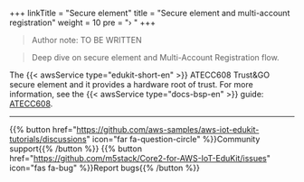 +++
linkTitle = "Secure element"
title = "Secure element and multi-account registration"
weight = 10
pre = "› "
+++

> Author note: TO BE WRITTEN
> 


> Deep dive on secure element and Multi-Account Registration flow.


The {{< awsService type="edukit-short-en" >}} ATECC608 Trust&GO secure element and it provides a hardware root of trust. For more information, see the {{< awsService type="docs-bsp-en" >}} guide: [ATECC608](https://edukit.workshop.aws/en/api-reference/atecc608.html).


---
{{% button href="https://github.com/aws-samples/aws-iot-edukit-tutorials/discussions" icon="far fa-question-circle" %}}Community support{{% /button %}} {{% button href="https://github.com/m5stack/Core2-for-AWS-IoT-EduKit/issues" icon="fas fa-bug" %}}Report bugs{{% /button %}}